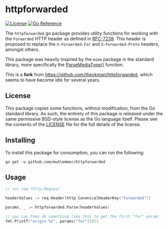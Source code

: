 # httpforwarded
[![License](https://img.shields.io/badge/license-BSD--style_3--clause-brightgreen.svg?style=flat)](https://github.com/muhlemmer/httpforwarded/blob/master/LICENSE)
[![Go Reference](https://pkg.go.dev/badge/github.com/muhlemmer/httpforwarded.svg)](https://pkg.go.dev/github.com/muhlemmer/httpforwarded)

The `httpforwarded` go package provides utility functions for working with the
`Forwarded` HTTP header as defined in [RFC-7239](https://tools.ietf.org/html/rfc7239).
This header is proposed to replace the `X-Forwarded-For` and `X-Forwarded-Proto`
headers, amongst others.

This package was heavily inspired by the `mime` package in the standard library,
more specifically the [ParseMediaType()](https://golang.org/pkg/mime/#ParseMediaType)
function.

This is a **fork** from https://github.com/theckman/httpforwarded,
which seems to have become idle for several years.

## License
This package copies some functions, without modification, from the Go standard
library. As such, the entirety of this package is released under the same
permissive BSD-style license as the Go language itself. Please see the contents
of the [LICENSE](https://github.com/muhlemmer/httpforwarded/blob/master/LICENSE)
file for the full details of the license.

## Installing
To install this package for consumption, you can run the following:

```
go get -u github.com/muhlemmer/httpforwarded
```

## Usage
```Go
// var req *http.Request

headerValues := req.Header[http.CanonicalHeaderKey("forwarded")]

params, _ := httpforwarded.Parse(headerValues)

// you can then do something like this to get the first "for" param:
fmt.Printf("origin %s", params["for"][0])
```
